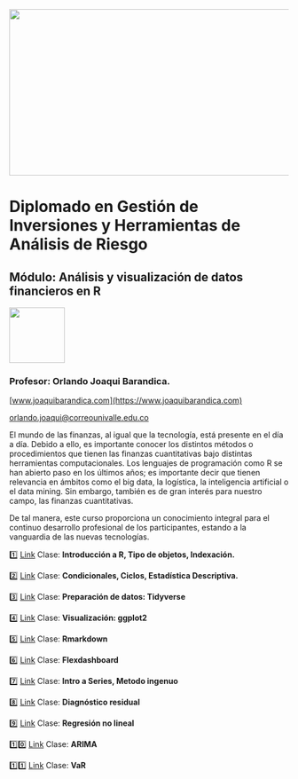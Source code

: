 
<img src="http://industrial.univalle.edu.co/images/la_escuela/presentacion/ESCUELA_20181001.jpg" width="1000" height="300" />
  
# Diplomado en Gestión de Inversiones y Herramientas de Análisis de Riesgo

## Módulo: Análisis y visualización de datos financieros en R

 
<img src="https://www.joaquibarandica.com/author/orlando-joaqui-barandica/avatar_hubff469d42154c21c97fb9216ba090a36_209917_270x270_fill_lanczos_center_2.png" width="100" height="100" />

### Profesor: Orlando Joaqui Barandica. 
[www.joaquibarandica.com](https://www.joaquibarandica.com)

orlando.joaqui@correounivalle.edu.co

El mundo de las finanzas, al igual que la tecnología, está presente en el día a día. Debido a ello, es importante conocer los distintos métodos o procedimientos que tienen las finanzas cuantitativas bajo distintas herramientas computacionales. Los lenguajes de programación como R se han abierto paso en los últimos años; es importante decir que tienen relevancia en ámbitos como el big data, la logística, la inteligencia artificial o el data mining. Sin embargo, también es de gran interés para nuestro campo, las finanzas cuantitativas.

De tal manera, este curso proporciona un conocimiento integral para el continuo desarrollo profesional de los participantes, estando a la vanguardia de las nuevas tecnologías.

1️⃣ [Link](https://www.joaquibarandica.com/media/DiplomadoFinanzas/Clase_1.pdf) Clase: **Introducción a R, Tipo de objetos, Indexación.**

2️⃣ [Link](https://www.joaquibarandica.com/media/DiplomadoFinanzas/Clase_2.pdf) Clase: **Condicionales, Ciclos, Estadística Descriptiva.**

3️⃣ [Link](https://juniorjb5.github.io/DataViz/2_Data/2_Data.html#1) Clase: **Preparación de datos: Tidyverse**

4️⃣ [Link](https://juniorjb5.github.io/DataViz/3_ggplot2/3_ggplot2.html#1) Clase: **Visualización: ggplot2**

5️⃣ [Link](https://juniorjb5.github.io/DataViz/5_Rmarkdown/Class_Rmarkdonw.html#1) Clase: **Rmarkdown**

6️⃣ [Link](https://pkgs.rstudio.com/flexdashboard/index.html) Clase: **Flexdashboard**

7️⃣ [Link](https://www.joaquibarandica.com/media/DiplomadoFinanzas/Clase_7.pdf) Clase: **Intro a Series, Metodo ingenuo**

8️⃣ [Link](https://www.joaquibarandica.com/media/DiplomadoFinanzas/Clase_8.pdf) Clase: **Diagnóstico residual**

9️⃣ [Link](https://www.joaquibarandica.com/media/DiplomadoFinanzas/Clase_9.pdf) Clase: **Regresión no lineal**

1️⃣0️⃣ [Link](https://www.joaquibarandica.com/media/DiplomadoFinanzas/Clase_10.pdf) Clase: **ARIMA**

1️⃣1️⃣ [Link](https://juniorjb5.github.io/VaR/VaR.html#1) Clase: **VaR**




